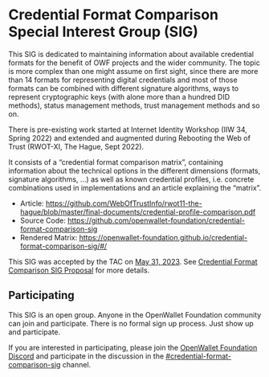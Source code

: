 # Credential Format Comparison Special Interest Group (SIG)
This SIG is dedicated to maintaining information about available credential formats for the benefit of OWF projects and the wider community. The topic is more complex than one might assume on first sight, since there are more than 14 formats for representing digital credentials and most of those formats can be combined with different signature algorithms, ways to represent cryptographic keys (with alone more than a hundred DID methods), status management methods, trust management methods and so on.  

There is pre-existing work started at Internet Identity Workshop (IIW 34, Spring 2022) and extended and augmented during Rebooting the Web of Trust (RWOT-XI, The Hague, Sept 2022). 

It consists of a “credential format comparison matrix”, containing information about the technical options in the different dimensions (formats, signature algorithms, …) as well as known credential profiles, i.e. concrete combinations used in implementations and an article explaining the “matrix”. 

* Article: https://github.com/WebOfTrustInfo/rwot11-the-hague/blob/master/final-documents/credential-profile-comparison.pdf
* Source Code: https://github.com/openwallet-foundation/credential-format-comparison-sig
* Rendered Matrix: https://openwallet-foundation.github.io/credential-format-comparison-sig/#/

This SIG was accepted by the TAC on [May 31, 2023](../meetings/2023-05-31.md). See [Credential Format Comparison SIG Proposal](https://github.com/openwallet-foundation/tac/issues/26) for more details.

## Participating
This SIG is an open group. Anyone in the OpenWallet Foundation community can join and participate. There is no formal sign up process. Just show up and participate.

If you are interested in participating, please join the [OpenWallet Foundation Discord](https://discord.com/invite/yjvGPd5FCU) and participate in the discussion in the [#credential-format-comparison-sig](https://discord.com/channels/1022962884864643214/1113500130419671080) channel.